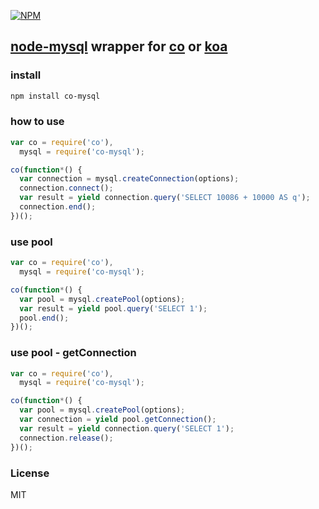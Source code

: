 [![NPM](https://nodei.co/npm/co-mysql.png?downloads=true)](https://nodei.co/npm/co-mysql/)

## [node-mysql](https://github.com/felixge/node-mysql) wrapper for [co](https://github.com/visionmedia/co) or [koa](https://github.com/koajs/koa)

### install
```bash
npm install co-mysql
```

### how to use
```js
var co = require('co'),
  mysql = require('co-mysql');

co(function*() {
  var connection = mysql.createConnection(options);
  connection.connect();
  var result = yield connection.query('SELECT 10086 + 10000 AS q');
  connection.end();
})();
```

### use pool
```js
var co = require('co'),
  mysql = require('co-mysql');

co(function*() {
  var pool = mysql.createPool(options);
  var result = yield pool.query('SELECT 1');
  pool.end();
})();
```

### use pool - getConnection
```js
var co = require('co'),
  mysql = require('co-mysql');

co(function*() {
  var pool = mysql.createPool(options);
  var connection = yield pool.getConnection();
  var result = yield connection.query('SELECT 1');
  connection.release();
})();
```

### License
MIT
